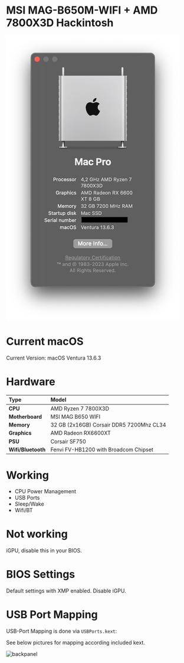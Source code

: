 

# MSI MAG-B650M-WIFI + AMD 7800X3D Hackintosh

![About](Docs/about.png)

# Current macOS

Current Version: macOS Ventura 13.6.3

# Hardware
| Type | Model                |
| :-------- | :------------------------- |
| **CPU** | AMD Ryzen 7 7800X3D |
| **Motherboard** | MSI MAG B650 WIFI |
| **Memory** | 32 GB (2x16GB) Corsair DDR5 7200Mhz CL34 |
| **Graphics** | AMD Radeon RX6600XT |
| **PSU** | Corsair SF750 |
| **Wifi/Bluetooth** | Fenvi FV-HB1200 with Broadcom Chipset |

# Working
- CPU Power Management
- USB Ports
- Sleep/Wake
- Wifi/BT


# Not working
iGPU, disable this in your BIOS.

# BIOS Settings
Default settings with XMP enabled. Disable iGPU.

# USB Port Mapping

USB-Port Mapping is done via `USBPorts.kext`:

See below pictures for mapping according included kext.

![backpanel](Docs/backpanel.png)
